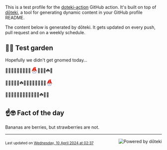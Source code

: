 This is a test profile for the [doteki-action](https://github.com/welpo/doteki-action) GitHub action. It's built on top of [dōteki](https://doteki.org), a tool for generating dynamic content in your GitHub profile README.

The content below is generated by dōteki. It gets updated on every push, pull request and on a weekly schedule.

## 👨‍🌾 Test garden

Hopefully we didn't get gnomed today…

<!-- garden start -->
🌼🍀🌸🌻🌳🌿🥀🌻🌸<sub><img src="https://raw.githubusercontent.com/welpo/doteki-action/main/assets/gnomed.png" width="21" alt="Consider yourself gnomed"></sub>🐝🌺🌱☘️🌳
<!-- garden end --><!-- garden start -->
🌱🌹🌸🍄🦋☘️🍄🌷🐸🌱🌺🌹🌲🍄<sub><img src="https://raw.githubusercontent.com/welpo/doteki-action/main/assets/gnomed.png" width="21" alt="Consider yourself gnomed"></sub>
<!-- garden end --><!-- garden start -->
🐸🐇🦋🍄🌹🌲🌷🌼🌻🌳🐝🐸☘️🌱🐝
<!-- garden end -->

## ☝️🤓 Fact of the day

<!-- did_you_know start -->
Bananas are berries, but strawberries are not.
<!-- did_you_know end -->

---

<a href="https://doteki.org"><img src="https://img.shields.io/badge/powered_by-d%C5%8Dteki-0?style=flat-square&labelColor=202b2d&color=5E936C" align="right" alt="Powered by dōteki"></a> <div style="text-align: left;"><sub>
<!-- last_updated start -->Last updated on <a href="https://github.com/welpo/doteki-action/actions/workflows/ci.yaml">Wednesday, 10 April 2024 at 02:37<!-- last_updated end --></sub></div>
